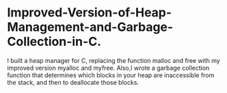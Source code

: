 # Improved-Version-of-Heap-Management-and-Garbage-Collection-in-C.
I built a heap manager for C, replacing the function malloc and free with my improved version myalloc and myfree. Also,I wrote a garbage collection function that determines which blocks in your heap are inaccessible from the stack, and then to deallocate those blocks.
